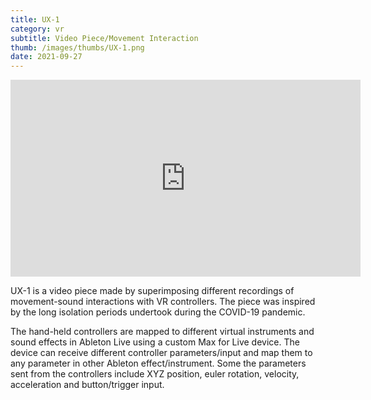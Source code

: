 ```yaml
---
title: UX-1
category: vr
subtitle: Video Piece/Movement Interaction
thumb: /images/thumbs/UX-1.png
date: 2021-09-27
---
```


<iframe width="560" height="315" src="https://www.youtube.com/embed/LSZ7ALxAk4A" title="YouTube video player" frameborder="0" allow="accelerometer; autoplay; clipboard-write; encrypted-media; gyroscope; picture-in-picture" allowfullscreen></iframe>

UX-1 is a video piece made by superimposing different recordings of movement-sound interactions with VR controllers. The piece was inspired by the long isolation periods undertook during the COVID-19 pandemic.

The hand-held controllers are mapped to different virtual instruments and sound effects in Ableton Live using a custom Max for Live device. The device can receive different controller parameters/input and map them to any parameter in other Ableton effect/instrument. Some the parameters sent from the controllers include XYZ position, euler rotation, velocity, acceleration and button/trigger input.
